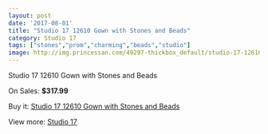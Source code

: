 ```yaml
---
layout: post
date: '2017-08-01'
title: "Studio 17 12610 Gown with Stones and Beads"
category: Studio 17
tags: ["stones","prom","charming","beads","studio"]
image: http://img.princessan.com/49297-thickbox_default/studio-17-12610-gown-with-stones-and-beads.jpg
---
```

Studio 17 12610 Gown with Stones and Beads

On Sales: **$317.99**
<a href="https://www.princessan.com/en/studio-17/22272-studio-17-12610-gown-with-stones-and-beads.html"><amp-img layout="responsive" width="600" height="600" src="//img.princessan.com/49297-thickbox_default/studio-17-12610-gown-with-stones-and-beads.jpg" alt="Studio 17 12610 Gown with Stones and Beads 0" /></a>
<a href="https://www.princessan.com/en/studio-17/22272-studio-17-12610-gown-with-stones-and-beads.html"><amp-img layout="responsive" width="600" height="600" src="//img.princessan.com/49299-thickbox_default/studio-17-12610-gown-with-stones-and-beads.jpg" alt="Studio 17 12610 Gown with Stones and Beads 1" /></a>
<a href="https://www.princessan.com/en/studio-17/22272-studio-17-12610-gown-with-stones-and-beads.html"><amp-img layout="responsive" width="600" height="600" src="//img.princessan.com/49298-thickbox_default/studio-17-12610-gown-with-stones-and-beads.jpg" alt="Studio 17 12610 Gown with Stones and Beads 2" /></a>

Buy it: [Studio 17 12610 Gown with Stones and Beads](https://www.princessan.com/en/studio-17/22272-studio-17-12610-gown-with-stones-and-beads.html "Studio 17 12610 Gown with Stones and Beads")

View more: [Studio 17](https://www.princessan.com/en/62-studio-17 "Studio 17")
